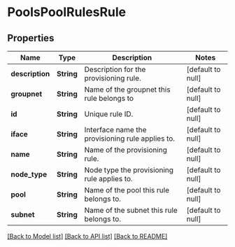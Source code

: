 # PoolsPoolRulesRule

## Properties
Name | Type | Description | Notes
------------ | ------------- | ------------- | -------------
**description** | **String** | Description for the provisioning rule. | [default to null]
**groupnet** | **String** | Name of the groupnet this rule belongs to | [default to null]
**id** | **String** | Unique rule ID. | [default to null]
**iface** | **String** | Interface name the provisioning rule applies to. | [default to null]
**name** | **String** | Name of the provisioning rule. | [default to null]
**node_type** | **String** | Node type the provisioning rule applies to. | [default to null]
**pool** | **String** | Name of the pool this rule belongs to. | [default to null]
**subnet** | **String** | Name of the subnet this rule belongs to. | [default to null]

[[Back to Model list]](../README.md#documentation-for-models) [[Back to API list]](../README.md#documentation-for-api-endpoints) [[Back to README]](../README.md)


